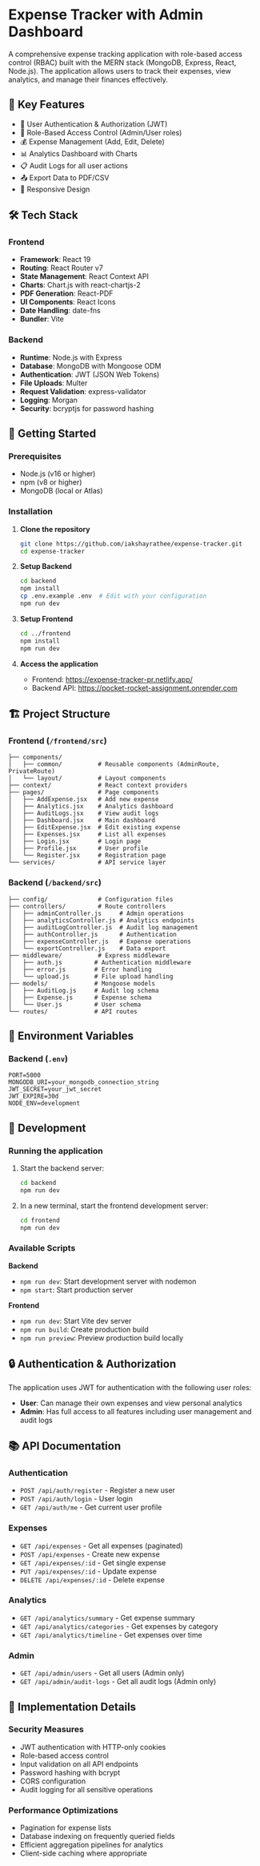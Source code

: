 # Expense Tracker with Admin Dashboard

A comprehensive expense tracking application with role-based access control (RBAC) built with the MERN stack (MongoDB, Express, React, Node.js). The application allows users to track their expenses, view analytics, and manage their finances effectively.

## 🚀 Key Features

- 👤 User Authentication & Authorization (JWT)
- 👑 Role-Based Access Control (Admin/User roles)
- 💰 Expense Management (Add, Edit, Delete)
- 📊 Analytics Dashboard with Charts
- 📋 Audit Logs for all user actions
- 📤 Export Data to PDF/CSV
- 📱 Responsive Design

## 🛠 Tech Stack

### Frontend
- **Framework**: React 19
- **Routing**: React Router v7
- **State Management**: React Context API
- **Charts**: Chart.js with react-chartjs-2
- **PDF Generation**: React-PDF
- **UI Components**: React Icons
- **Date Handling**: date-fns
- **Bundler**: Vite

### Backend
- **Runtime**: Node.js with Express
- **Database**: MongoDB with Mongoose ODM
- **Authentication**: JWT (JSON Web Tokens)
- **File Uploads**: Multer
- **Request Validation**: express-validator
- **Logging**: Morgan
- **Security**: bcryptjs for password hashing

## 🚀 Getting Started

### Prerequisites

- Node.js (v16 or higher)
- npm (v8 or higher)
- MongoDB (local or Atlas)

### Installation

1. **Clone the repository**
   ```bash
   git clone https://github.com/iakshayrathee/expense-tracker.git
   cd expense-tracker
   ```

2. **Setup Backend**
   ```bash
   cd backend
   npm install
   cp .env.example .env  # Edit with your configuration
   npm run dev
   ```

3. **Setup Frontend**
   ```bash
   cd ../frontend
   npm install
   npm run dev
   ```

4. **Access the application**
   - Frontend: https://expense-tracker-pr.netlify.app/
   - Backend API: https://pocket-rocket-assignment.onrender.com

## 🏗 Project Structure

### Frontend (`/frontend/src`)
```
├── components/
│   ├── common/          # Reusable components (AdminRoute, PrivateRoute)
│   └── layout/          # Layout components
├── context/             # React context providers
├── pages/               # Page components
│   ├── AddExpense.jsx   # Add new expense
│   ├── Analytics.jsx    # Analytics dashboard
│   ├── AuditLogs.jsx    # View audit logs
│   ├── Dashboard.jsx    # Main dashboard
│   ├── EditExpense.jsx  # Edit existing expense
│   ├── Expenses.jsx     # List all expenses
│   ├── Login.jsx        # Login page
│   ├── Profile.jsx      # User profile
│   └── Register.jsx     # Registration page
└── services/            # API service layer
```

### Backend (`/backend/src`)
```
├── config/              # Configuration files
├── controllers/         # Route controllers
│   ├── adminController.js     # Admin operations
│   ├── analyticsController.js # Analytics endpoints
│   ├── auditLogController.js  # Audit log management
│   ├── authController.js      # Authentication
│   ├── expenseController.js   # Expense operations
│   └── exportController.js    # Data export
├── middleware/          # Express middleware
│   ├── auth.js         # Authentication middleware
│   ├── error.js        # Error handling
│   └── upload.js       # File upload handling
├── models/             # Mongoose models
│   ├── AuditLog.js     # Audit log schema
│   ├── Expense.js      # Expense schema
│   └── User.js         # User schema
└── routes/             # API routes
```

## 🔧 Environment Variables

### Backend (`.env`)
```
PORT=5000
MONGODB_URI=your_mongodb_connection_string
JWT_SECRET=your_jwt_secret
JWT_EXPIRE=30d
NODE_ENV=development
```

## 🚀 Development

### Running the application

1. Start the backend server:
   ```bash
   cd backend
   npm run dev
   ```

2. In a new terminal, start the frontend development server:
   ```bash
   cd frontend
   npm run dev
   ```

### Available Scripts

**Backend**
- `npm run dev`: Start development server with nodemon
- `npm start`: Start production server

**Frontend**
- `npm run dev`: Start Vite dev server
- `npm run build`: Create production build
- `npm run preview`: Preview production build locally

## 🔒 Authentication & Authorization

The application uses JWT for authentication with the following user roles:

- **User**: Can manage their own expenses and view personal analytics
- **Admin**: Has full access to all features including user management and audit logs

## 📚 API Documentation

### Authentication
- `POST /api/auth/register` - Register a new user
- `POST /api/auth/login` - User login
- `GET /api/auth/me` - Get current user profile

### Expenses
- `GET /api/expenses` - Get all expenses (paginated)
- `POST /api/expenses` - Create new expense
- `GET /api/expenses/:id` - Get single expense
- `PUT /api/expenses/:id` - Update expense
- `DELETE /api/expenses/:id` - Delete expense

### Analytics
- `GET /api/analytics/summary` - Get expense summary
- `GET /api/analytics/categories` - Get expenses by category
- `GET /api/analytics/timeline` - Get expenses over time

### Admin
- `GET /api/admin/users` - Get all users (Admin only)
- `GET /api/admin/audit-logs` - Get all audit logs (Admin only)


## 📝 Implementation Details

### Security Measures
- JWT authentication with HTTP-only cookies
- Role-based access control
- Input validation on all API endpoints
- Password hashing with bcrypt
- CORS configuration
- Audit logging for all sensitive operations

### Performance Optimizations
- Pagination for expense lists
- Database indexing on frequently queried fields
- Efficient aggregation pipelines for analytics
- Client-side caching where appropriate


